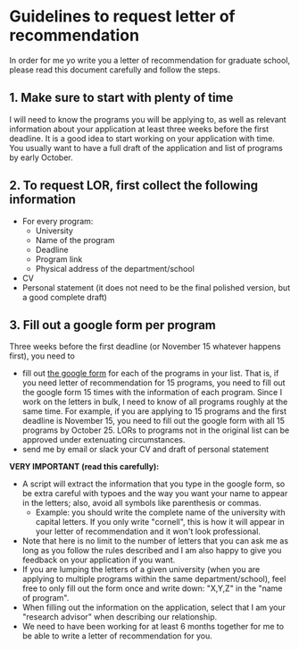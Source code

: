 # Guidelines to request letter of recommendation

In order for me yo write you a letter of recommendation for graduate school, please read this document carefully and follow the steps.

## 1. Make sure to start with plenty of time
I will need to know the programs you will be applying to, as well as relevant information about your application at least three weeks before the first deadline. It is a good idea to start working on your application with time. You usually want to have a full draft of the application and list of programs by early October.

## 2. To request LOR, first collect the following information
- For every program:
    - University
    - Name of the program
    - Deadline
    - Program link
    - Physical address of the department/school
- CV
- Personal statement (it does not need to be the final polished version, but a good complete draft)

## 3. Fill out a google form per program
Three weeks before the first deadline (or November 15 whatever happens first), you need to 
- fill out [the google form](https://forms.gle/ozvDqMxaPhvXdh399) for each of the programs in your list. That is, if you need letter of recommendation for 15 programs, you need to fill out the google form 15 times with the information of each program. Since I work on the letters in bulk, I need to know of all programs roughly at the same time. For example, if you are applying to 15 programs and the first deadline is November 15, you need to fill out the google form with all 15 programs by October 25. LORs to programs not in the original list can be approved under extenuating circumstances.
- send me by email or slack your CV and draft of personal statement

**VERY IMPORTANT (read this carefully):** 
- A script will extract the information that you type in the google form, so be extra careful with typoes and the way you want your name to appear in the letters; also, avoid all symbols like parenthesis or commas.
    - Example: you should write the complete name of the university with capital letters. If you only write "cornell", this is how it will appear in your letter of recommendation and it won't look professional.
- Note that here is no limit to the number of letters that you can ask me as long as you follow the rules described and I am also happy to give you feedback on your application if you want.
- If you are lumping the letters of a given university (when you are applying to multiple programs within the same department/school), feel free to only fill out the form once and write down: "X,Y,Z" in the "name of program".
- When filling out the information on the application, select that I am your "research advisor" when describing our relationship.
- We need to have been working for at least 6 months together for me to be able to write a letter of recommendation for you.

